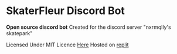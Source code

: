 # SkaterFleur Discord Bot

**Open source discord bot**
Created for the discord server "nxrmqlly's skatepark"

Licensed Under MIT Licence [Here](https://github.com/Shadowed-codes/SkaterFleur/blob/main/LICENCE)
Hosted on [replit](https://replit.com/@shadowed-codes/SkaterFleur?v=1)